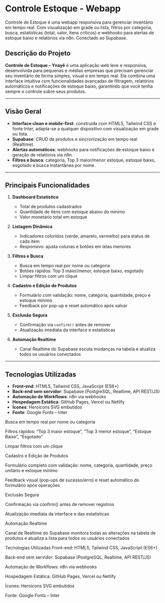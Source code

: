 # Controle Estoque - Webapp
Controle de Estoque é uma webapp responsiva para gerenciar inventário em tempo real. Com visualização em grade ou lista, filtros por categoria, busca, estatísticas (total, valor, itens críticos) e webhooks para alertas de estoque baixo e relatórios via n8n. Conectado ao Supabase.

## Descrição do Projeto

**Controle de Estoque – Ynayê** é uma aplicação web leve e responsiva, desenvolvida para pequenas e médias empresas que precisam gerenciar seu inventário de forma simples, visual e em tempo real. Ela combina uma interface intuitiva com funcionalidades avançadas de filtragem, relatórios automáticos e notificações de estoque baixo, garantindo que você tenha sempre o controle sobre seus produtos.

---

## Visão Geral

- **Interface clean e mobile-first**: construída com HTML5, Tailwind CSS e fonte Inter, adapta-se a qualquer dispositivo com visualização em grade ou lista.  
- **Supabase**: CRUD de produtos e sincronização em tempo real (Realtime).  
- **Alertas automáticos**: webhooks para notificações de estoque baixo e geração de relatórios via n8n.  
- **Filtros e busca**: categoria, Top 3 maior/menor estoque, estoque baixo, esgotado e busca instantânea por nome.

---

## Principais Funcionalidades

1. **Dashboard Estatístico**  
   - Total de produtos cadastrados  
   - Quantidade de itens com estoque abaixo do mínimo  
   - Valor monetário total em estoque  

2. **Listagem Dinâmica**  
   - Indicadores coloridos (verde, amarelo, vermelho) para status de cada item  
   - Responsivo: ajusta colunas e botões em telas menores  

3. **Filtros e Busca**  
   - Busca em tempo real por nome ou categoria  
   - Botões rápidos: Top 3 maior/menor, estoque baixo, esgotado  
   - Limpar filtros com um clique  

4. **Cadastro e Edição de Produtos**  
   - Formulário com validação: nome, categoria, quantidade, preço e estoque mínimo  
   - Feedback por pop-up e reset automático após salvar  

5. **Exclusão Segura**  
   - Confirmação via `confirm()` antes de remover  
   - Atualização imediata da interface e estatísticas  

6. **Automação Realtime**  
   - Canal Realtime do Supabase escuta mudanças na tabela e atualiza todos os usuários conectados  

---

## Tecnologias Utilizadas

- **Front-end**: HTML5, Tailwind CSS, JavaScript (ES6+)  
- **Back-end sem servidor**: Supabase (PostgreSQL, Realtime, API REST/JS)  
- **Automação de Workflows**: n8n via webhooks  
- **Hospedagem Estática**: GitHub Pages, Vercel ou Netlify  
- **Ícones**: Heroicons SVG embutidos  
- **Fonte**: Google Fonts – Inter  


Busca em tempo real por nome ou categoria

Filtros rápidos: “Top 3 maior estoque”, “Top 3 menor estoque”, “Estoque Baixo”, “Esgotado”

Limpar filtros com um clique

Cadastro e Edição de Produtos

Formulário completo com validação: nome, categoria, quantidade, preço unitário e estoque mínimo

Feedback visual (pop-ups de sucesso/erro) e reset automático do formulário após operações

Exclusão Segura

Confirmação via confirm() antes de remover registros

Atualização imediata da interface e das estatísticas

Automação Realtime

Canal de Realtime do Supabase monitora todas as alterações na tabela de produtos e atualiza a lista para todos os usuários conectados

Tecnologias Utilizadas
Front-end: HTML5, Tailwind CSS, JavaScript (ES6+)

Back-end sem servidor: Supabase (PostgreSQL, Realtime, API REST/JS)

Automação de Workflows: n8n via webhooks

Hospedagem Estática: GitHub Pages, Vercel ou Netlify

Ícones: Heroicons SVG embutidos

Fonte: Google Fonts – Inter


